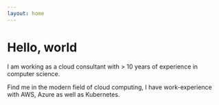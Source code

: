 ```yaml
---
layout: home
---
```


# Hello, world

I am working as a cloud consultant with > 10 years of experience in computer science.

Find me in the modern field of cloud computing, I have work-experience with AWS, Azure as well as Kubernetes.

